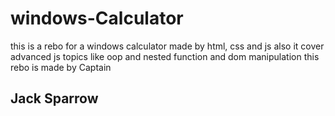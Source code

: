 # windows-Calculator
this is a rebo for a windows calculator made by html, css and js 
also it cover advanced js topics like oop and nested function and dom manipulation
this rebo is made by Captain 
<h2>Jack Sparrow</h2>
